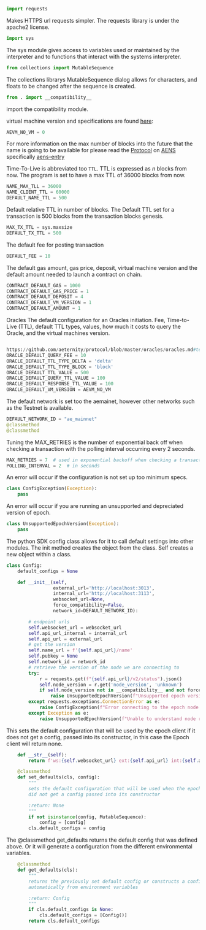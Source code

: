 ```python
import requests
```
Makes HTTPS url requests simpler. The requests library is under the apache2 license.

```python
import sys
```
The sys module gives access to variables used or maintained by the interpreter and to functions that interact with the systems interpreter.

```python
from collections import MutableSequence
```
The collections librarys MutableSequence dialog allows for characters, and floats to be changed after the sequence is created.

```python
from . import __compatibility__
```
import the compatibility module.

virtual machine version and specifications are found [here](https://github.com/aeternity/protocol/blob/master/contracts/contract_vms.md#virtual-machines-on-the-%C3%A6ternity-blockchain):

```python
AEVM_NO_VM = 0
```


For more information on the max number of blocks into the future that the name is going to be available for please read the [Protocol](https://github.com/aeternity/protocol/blob) on [AENS](https://github.com/aeternity/protocol/blob/epoch-v0.22.0/AENS.md#update) specifically [aens-entry](44a93d3aab957ca820183c3520b9daf6b0fedff4/AENS.md#aens-entry)


Time-To-Live is abbreviated too ```TTL```.  TTL is expressed as _n_ blocks from now. The program is set to have a max TTL of 36000 blocks from now.
```python
NAME_MAX_TLL = 36000
NAME_CLIENT_TTL = 60000
DEFAULT_NAME_TTL = 500
```

Default relative TTL in number of blocks. The Default TTL set for a transaction is 500 blocks from the transaction blocks genesis.

```python
MAX_TX_TTL = sys.maxsize
DEFAULT_TX_TTL = 500
```

The default fee for posting transaction

```python
DEFAULT_FEE = 10
```

The default gas amount, gas price, deposit, virtual machine version and the default amount needed to launch a contract on chain.

```python
CONTRACT_DEFAULT_GAS = 1000
CONTRACT_DEFAULT_GAS_PRICE = 1
CONTRACT_DEFAULT_DEPOSIT = 4
CONTRACT_DEFAULT_VM_VERSION = 1
CONTRACT_DEFAULT_AMOUNT = 1
```
Oracles
The default configuration for an Oracles initiation. Fee, Time-to-Live (TTL), default TTL types, values, how much it costs to query the Oracle, and the virtual machines version.
```python

https://github.com/aeternity/protocol/blob/master/oracles/oracles.md#technical-aspects-of-oracle-operations
ORACLE_DEFAULT_QUERY_FEE = 10
ORACLE_DEFAULT_TTL_TYPE_DELTA = 'delta'
ORACLE_DEFAULT_TTL_TYPE_BLOCK = 'block'
ORACLE_DEFAULT_TTL_VALUE = 500
ORACLE_DEFAULT_QUERY_TTL_VALUE = 100
ORACLE_DEFAULT_RESPONSE_TTL_VALUE = 100
ORACLE_DEFAULT_VM_VERSION = AEVM_NO_VM
```

The default network is set too the aemainet, however other networks such as the Testnet is available.

```python
DEFAULT_NETWORK_ID = "ae_mainnet"
@classmethod
@classmethod
```

Tuning the MAX_RETRIES is the number of exponential back off when checking a transaction with the polling interval occurring every 2 seconds.

```python
MAX_RETRIES = 7  # used in exponential backoff when checking a transaction
POLLING_INTERVAL = 2  # in seconds
```
An error will occur if the configuration is not set up too minimum specs.

```python
class ConfigException(Exception):
    pass
```
An error will occur if you are running an unsupported and depreciated version of epoch.

```python
class UnsupportedEpochVersion(Exception):
    pass
```
The python SDK config class allows for it to call default settings into other modules. The init method creates the object from the class. Self creates a new object within a class.

```python
class Config:
    default_configs = None

    def __init__(self,
                 external_url='http://localhost:3013',
                 internal_url='http://localhost:3113',
                 websocket_url=None,
                 force_compatibility=False,
                 network_id=DEFAULT_NETWORK_ID):

        # endpoint urls
        self.websocket_url = websocket_url
        self.api_url_internal = internal_url
        self.api_url = external_url
        # get the version
        self.name_url = f'{self.api_url}/name'
        self.pubkey = None
        self.network_id = network_id
        # retrieve the version of the node we are connecting to
        try:
            r = requests.get(f"{self.api_url}/v2/status").json()
            self.node_version = r.get('node_version', 'unknown')
            if self.node_version not in __compatibility__ and not force_compatibility:
                raise UnsupportedEpochVersion(f"Unsupported epoch version {self.node_version}, supported version are {', '.join(__compatibility__)}")
        except requests.exceptions.ConnectionError as e:
            raise ConfigException(f"Error connecting to the epoch node at {self.api_url}, connection unavailable")
        except Exception as e:
            raise UnsupportedEpochVersion(f"Unable to understand node reply, perhaps is not an epoch node or is too old?")
```
This sets the default configuration that will be used by the epoch client if it does not get a config, passed into its constructor, in this case the Epoch client will return none.
```python
    def __str__(self):
        return f'ws:{self.websocket_url} ext:{self.api_url} int:{self.api_url_internal}'

    @classmethod
    def set_defaults(cls, config):
        """
        sets the default configuration that will be used when the epoch client
        did not get a config passed into its constructor

        :return: None
        """
        if not isinstance(config, MutableSequence):
            config = [config]
        cls.default_configs = config
```
The @classmethod get_defaults returns the default config that was defined above. Or it will generate a configuration from the different environmental variables.

```python
    @classmethod
    def get_defaults(cls):
        """
        returns the previously set default config or constructs a configuration
        automatically from environment variables

        :return: Config
        """
        if cls.default_configs is None:
            cls.default_configs = [Config()]
        return cls.default_configs
```
